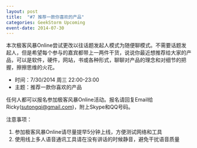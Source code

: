 ```yaml
---
layout: post
title:  "#7 推荐一款你喜欢的产品"
categories: GeekStorm Upcoming
event-date: 2014-07-30
---
```

本次极客风暴Online尝试更改以往话题发起人模式为随便聊模式。不需要话题发起人，但是希望每个参与的嘉宾都带上一两件干货，说说你最近想推荐给大家的产品，可以是软件，硬件，网站，书或各种形式，聊聊对产品的理念和对细节的把握，擦擦思维的火花。

- 时间：7/30/2014 周三 22:00-23:00
- 主题：推荐一款你喜欢的产品

任何人都可以报名参加极客风暴Online活动。报名请回复Email给Ricky(sutongqi@gmail.com)，附上Skype和QQ号码。

注意事项：

1. 参加极客风暴Online请尽量提早5分钟上线，方便测试网络和工具
2. 使用线上多人语音通讯工具请在没有讲话的时候静音，避免干扰语音质量
